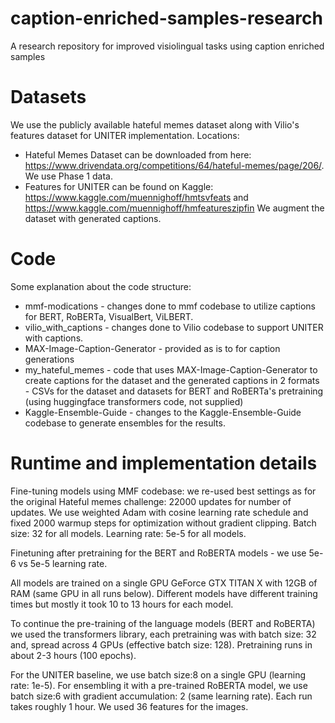 # caption-enriched-samples-research
A research repository for improved visiolingual tasks using caption enriched samples


# Datasets
We use the publicly available hateful memes dataset along with Vilio's features dataset for UNITER implementation.
Locations:
* Hateful Memes Dataset can be downloaded from here: https://www.drivendata.org/competitions/64/hateful-memes/page/206/. We use Phase 1 data.
* Features for UNITER can be found on Kaggle: https://www.kaggle.com/muennighoff/hmtsvfeats and https://www.kaggle.com/muennighoff/hmfeatureszipfin
We augment the dataset with generated captions. 

# Code
Some explanation about the code structure:
  * mmf-modications - changes done to mmf codebase to utilize captions for BERT, RoBERTa, VisualBert, ViLBERT. 
  * vilio\_with\_captions - changes done to Vilio codebase to support UNITER with captions.
  * MAX-Image-Caption-Generator - provided as is to for caption generations
  * my\_hateful\_memes - code that uses MAX-Image-Caption-Generator to create captions for the dataset and the generated captions in 2 formats - CSVs for the dataset and datasets for BERT and RoBERTa's pretraining (using huggingface transformers code, not supplied)
  * Kaggle-Ensemble-Guide - changes to the Kaggle-Ensemble-Guide codebase to generate ensembles for the results.

# Runtime and implementation details
Fine-tuning models using MMF codebase: we re-used best settings as for the original Hateful memes challenge:
22000 updates for number of updates. We use weighted Adam with cosine learning rate schedule and fixed 2000 warmup steps for optimization without gradient clipping. 
Batch size: 32 for all models.
Learning rate: 5e-5 for all models.

Finetuning after pretraining for the BERT and RoBERTA models - we use 5e-6 vs 5e-5  learning rate. 

All models are trained on a single GPU GeForce GTX TITAN X with 12GB of RAM (same GPU in all runs below). Different models have different training times but mostly it took 10 to 13 hours for each model.

To continue the pre-training of the language models (BERT and RoBERTA) we used the transformers library, each pretraining was with batch size: 32 and, spread across 4 GPUs (effective batch size: 128). Pretraining runs in about 2-3 hours (100 epochs).

For the UNITER baseline, we use batch size:8 on a single GPU (learning rate: 1e-5). For ensembling it with a pre-trained RoBERTA model, we use batch size:6 with gradient accumulation: 2 (same learning rate). Each run takes roughly 1 hour. We used 36 features for the images.


